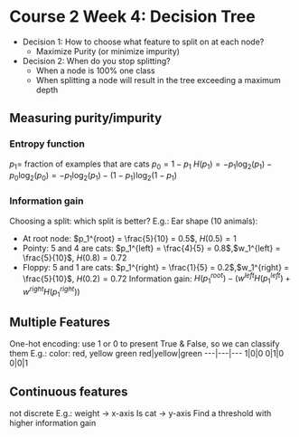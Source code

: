 # Course 2 Week 4: Decision Tree

+ Decision 1: How to choose what feature to split on at each node?
  + Maximize Purity (or minimize impurity)
+ Decision 2: When do you stop splitting?
  + When a node is 100% one class
  + When splitting a node will result in the tree exceeding a maximum depth

## Measuring purity/impurity
### Entropy function
$p_1 =$ fraction of examples that are cats
$p_0 = 1 - p_1$
$H(p_1) = -p_1 \log_2(p_1)-p_0\log_2(p_0) = -p_1\log_2(p_1) - (1 - p_1)\log_2(1 - p_1)$

### Information gain
Choosing a split: which split is better?
E.g.: Ear shape (10 animals):
+ At root node: $p_1^{root} = \frac{5}{10} = 0.5$, $H(0.5) = 1$ 
+ Pointy: 5 and 4 are cats: $p_1^{left} = \frac{4}{5} = 0.8$,$w_1^{left} = \frac{5}{10}$, $H(0.8) = 0.72$
+ Floppy: 5 and 1 are cats: $p_1^{right} = \frac{1}{5} = 0.2$,$w_1^{right} = \frac{5}{10}$, $H(0.2) = 0.72$
Information gain: $H(p_1^{root}) - (w^{left}H(p_1^{left}) + w^{right}H(p_1^{right}))$

## Multiple Features
One-hot encoding: use 1 or 0 to present True & False, so we can classify them
E.g.: color: red, yellow green
red|yellow|green
---|---|---
1|0|0
0|1|0
0|0|1

## Continuous features 
not discrete
E.g.: weight -> x-axis
Is cat -> y-axis
Find a threshold with higher information gain